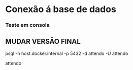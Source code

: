 # Conexão á base de dados

### Teste em consola


## MUDAR VERSÂO FINAL

psql -h host.docker.internal -p 5432 -d attendo -U attendo

attendo